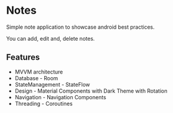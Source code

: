 # Notes

Simple note application to showcase android best practices. 

You can add, edit and, delete notes.

## Features
- MVVM architecture
- Database - Room
- StateManagement - StateFlow
- Design - Material Components with Dark Theme with Rotation
- Navigation - Navigation Components
- Threading - Coroutines

